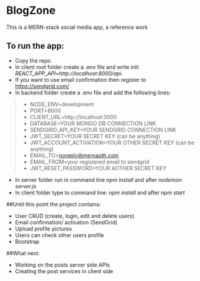 # BlogZone
This is a MERN-stack social media app, a reference work

## To run the app:
- Copy the repo.
- In client root folder create a .env file and write init: *REACT_APP_API=http://localhost:8000/api*.
- If you want to use email confirmation then register to https://sendgrid.com/
- In backend folder create a .env file and add the following lines:
> - NODE_ENV=development
>- PORT=8000
>- CLIENT_URL=http://localhost:3000
>- DATABASE=YOUR MONGO DB CONNECTION LINK
>- SENDGRID_API_KEY=YOUR SENDGRID CONNECTION LINK
>- JWT_SECRET=YOUR SECRET KEY (can be anything)
>- JWT_ACCOUNT_ACTIVATION=YOUR OTHER SECRET KEY (can be anything)
>- EMAIL_TO=noreply@mernauth.com 
>- EMAIL_FROM=your registered email to sendgrid
>- JWT_RESET_PASSWORD=YOUR AOTHER SECRET KEY
- In server folder run in command line *npm install* and after *nodemon server.js*
- In client folder type to command line: *npm install* and after *npm start*

##Until this point the project contains:
- User CRUD (create, login, edit and delete users)
- Email confirmation/ activation (SendGrid)
- Upload profile pictures
- Users can check other users profile
- Bootstrap

##What next:
- Working on the posts server side APIs
- Creating the post services in client side






